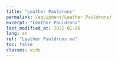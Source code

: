 ```yaml
---
title: "Leather Pauldrons"
permalink: /equipment/Leather Pauldrons/
excerpt: "Leather Pauldrons"
last_modified_at: 2021-01-26
lang: en
ref: "Leather Pauldrons.md"
toc: false
classes: wide
---
```


